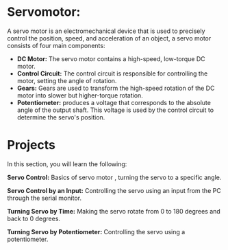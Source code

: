 
# Servomotor:
A servo motor is an electromechanical device that is used to precisely control the position, speed, and
acceleration of an object, a servo motor consists of four main components:
- **DC Motor:** The servo motor contains a high-speed, low-torque
DC motor.
- **Control Circuit:** The control circuit is responsible for
controlling the motor, setting the angle of rotation.
- **Gears:** Gears are used to transform the high-speed rotation of
the DC motor into slower but higher-torque rotation.
- **Potentiometer:** produces a voltage that corresponds to the
absolute angle of the output shaft. This voltage is used by the
control circuit to determine the servo's position.

# Projects
In this section, you will learn the following:

**Servo Control:** Basics of servo motor , turning the servo to a specific angle.

**Servo Control by an Input:** Controlling the servo using an input from the PC through the serial monitor.

**Turning Servo by Time:** Making the servo rotate from 0 to 180 degrees and back to 0 degrees.

**Turning Servo by Potentiometer:** Controlling the servo using a potentiometer.



